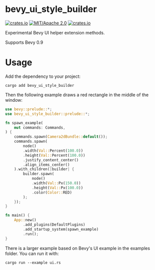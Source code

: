 # bevy_ui_style_builder
[![crates.io](https://img.shields.io/crates/v/bevy_ui_style_builder)](https://crates.io/crates/bevy_ui_style_builder)
[![MIT/Apache 2.0](https://img.shields.io/badge/license-MIT%2FApache-blue.svg)](https://github.com/ickshonpe/bevy_ui_style_builder)
[![crates.io](https://img.shields.io/crates/d/bevy_ui_style_builder)](https://crates.io/crates/bevy_ui_style_builder)

Experimental Bevy UI helper extension methods.

Supports Bevy 0.9

# Usage

Add the dependency to your project:

```
cargo add bevy_ui_style_builder
```

Then the following example draws a red rectangle in the middle of the window:

```rust
use bevy::prelude::*;
use bevy_ui_style_builder::prelude::*;

fn spawn_example(
    mut commands: Commands,
) {
    commands.spawn(Camera2dBundle::default());
    commands.spawn(
        node()
        .width(Val::Percent(100.0))
        .height(Val::Percent(100.0))
        .justify_content_center()
        .align_items_center()
    ).with_children(|builder| {
        builder.spawn(
            node()
            .width(Val::Px(150.0))
            .height(Val::Px(100.0))
            .color(Color::RED)
        );
    });
}

fn main() {
    App::new()
        .add_plugins(DefaultPlugins)
        .add_startup_system(spawn_example)
        .run();
}
```

There is a larger example based on Bevy's UI example in the examples folder.
You can run it with:

```
cargo run --example ui.rs
```